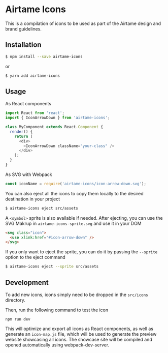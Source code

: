# Airtame Icons

This is a compilation of icons to be used as part of the Airtame design and brand guidelines.

## Installation

```bash
$ npm install --save airtame-icons
```

or

```bash
$ yarn add airtame-icons
```

## Usage

As React components

```javascript
import React from 'react';
import { IconArrowDown } from 'airtame-icons';

class MyComponent extends React.Component {
  render() {
    return (
      <div>
        <IconArrowDown className="your-class" />
      </div>
    );
  }
}
```

As SVG with Webpack

```javascript
const iconName = require('airtame-icons/icon-arrow-down.svg');
```

You can also eject all the icons to copy them locally to the desired destination in your project

```bash
$ airtame-icons eject src/assets
```

A `<symbol>` sprite is also available if needed. After ejecting, you can use the SVG Makrup in `airtame-icons-sprite.svg` and use it in your DOM

```html
<svg class="icon">
  <use xlink:href="#icon-arrow-down" />
</svg>
```

If you only want to eject the sprite, you can do it by passing the `--sprite` option to the eject command

```bash
$ airtame-icons eject --sprite src/assets
```

## Development

To add new icons, icons simply need to be dropped in the `src/icons` directory.

Then, run the following command to test the icon

```
npm run dev
```

This will optimize and export all icons as React components, as well as generate an `icon-map.js` file, which will be used to generate the preview website showcasing all icons. The showcase site will be compiled and opened automatically using webpack-dev-server.
